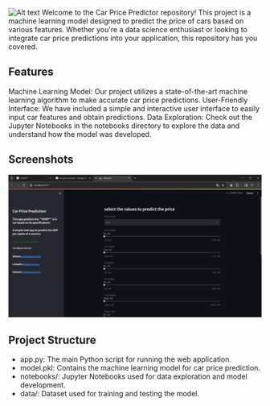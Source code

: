 ![Alt text](https://www.inovex.de/wp-content/uploads/2019/02/Price-Prediction-in-Online-Car-Marketplaces.png)
Welcome to the Car Price Predictor repository! This project is a machine learning model designed to predict the price of cars based on various features. Whether you're a data science enthusiast or looking to integrate car price predictions into your application, this repository has you covered.

## Features

Machine Learning Model: Our project utilizes a state-of-the-art machine learning algorithm to make accurate car price predictions.
User-Friendly Interface: We have included a simple and interactive user interface to easily input car features and obtain predictions.
Data Exploration: Check out the Jupyter Notebooks in the notebooks directory to explore the data and understand how the model was developed.

## Screenshots

![Alt text](./ss.png)

 ## Project Structure
- app.py: The main Python script for running the web application.
-  model.pkl: Contains the machine learning model for car price prediction.
-  notebooks/: Jupyter Notebooks used for data exploration and model development.
-  data/: Dataset used for training and testing the model.

